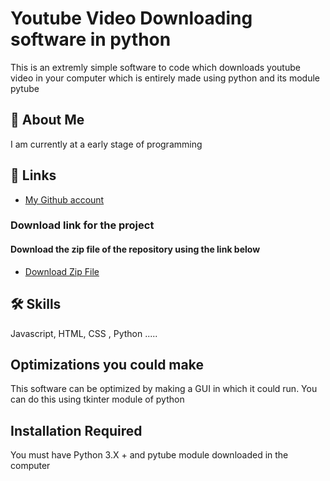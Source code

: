 
# Youtube Video Downloading software in python

This is an extremly simple software to code which downloads youtube video in your computer which is entirely made using python and its module pytube

## 🚀 About Me
I am currently at a early stage of programming

  
## 🔗 Links

- [My Github account](https://github.com/Harshu9892)

### Download link for the project
#### Download the zip file of the repository using the link below

- [Download Zip File](https://github.com/Harshu9892/Youtube-Video-Downloading-software-in-python/archive/refs/heads/main.zip)
## 🛠 Skills
Javascript, HTML, CSS , Python .....
## Optimizations you could make

This software can be optimized by making a GUI in which it could run. You can do this using tkinter module of python

  
## Installation Required

You must have Python 3.X + and pytube module downloaded in the computer
